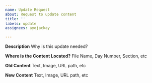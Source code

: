 ```yaml
---
name: Update Request
about: Request to update content
title: ''
labels: update
assignees: ayojackay

---
```


**Description**
Why is this update needed?

**Where is the Content Located?**
File Name, Day Number, Section, etc

**Old Content**
Text, Image, URL path, etc

**New Content**
Text, Image, URL path, etc

